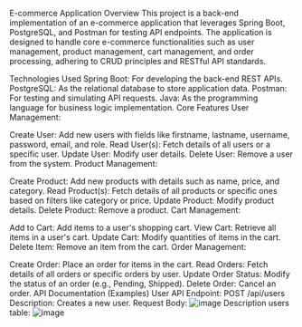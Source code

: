 E-commerce Application Overview
This project is a back-end implementation of an e-commerce application that leverages Spring Boot, PostgreSQL, and Postman for testing API endpoints. The application is designed to handle core e-commerce functionalities such as user management, product management, cart management, and order processing, adhering to CRUD principles and RESTful API standards.

Technologies Used
Spring Boot: For developing the back-end REST APIs.
PostgreSQL: As the relational database to store application data.
Postman: For testing and simulating API requests.
Java: As the programming language for business logic implementation.
Core Features
User Management:

Create User: Add new users with fields like firstname, lastname, username, password, email, and role.
Read User(s): Fetch details of all users or a specific user.
Update User: Modify user details.
Delete User: Remove a user from the system.
Product Management:

Create Product: Add new products with details such as name, price, and category.
Read Product(s): Fetch details of all products or specific ones based on filters like category or price.
Update Product: Modify product details.
Delete Product: Remove a product.
Cart Management:

Add to Cart: Add items to a user's shopping cart.
View Cart: Retrieve all items in a user's cart.
Update Cart: Modify quantities of items in the cart.
Delete Item: Remove an item from the cart.
Order Management:

Create Order: Place an order for items in the cart.
Read Orders: Fetch details of all orders or specific orders by user.
Update Order Status: Modify the status of an order (e.g., Pending, Shipped).
Delete Order: Cancel an order.
API Documentation (Examples)
User API
Endpoint: POST /api/users
Description: Creates a new user.
Request Body:
![image](https://github.com/user-attachments/assets/c961b23e-96e6-47cd-a5e2-d453e5d73501)
Description users table:
![image](https://github.com/user-attachments/assets/b2b1b15d-3740-40bd-88f4-688c59387afd)

